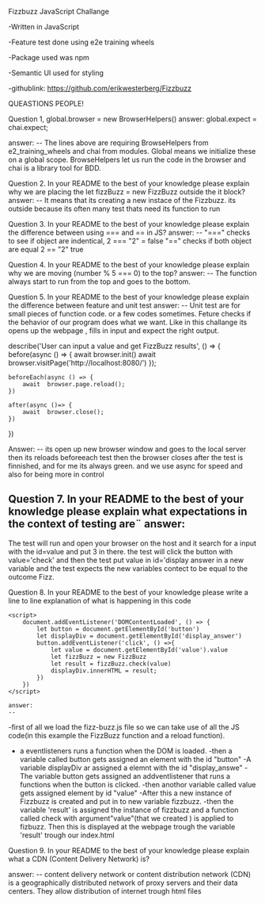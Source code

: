 Fizzbuzz JavaScript Challange

-Written in JavaScript

-Feature test done using e2e training wheels

-Package used was npm

-Semantic UI used for styling

-githublink: https://github.com/erikwesterberg/Fizzbuzz

QUEASTIONS PEOPLE!

Question 1,
global.browser = new BrowserHelpers()
answer:
global.expect = chai.expect;

answer:
-- The lines above are requiring BrowseHelpers from e2_training_wheels and chai from modules. Global means we initialize these on a global scope. BrowseHelpers let us run the code in the browser and chai is a library tool for BDD.


Question 2. In your README to the best of your knowledge please explain why we are placing the let fizzBuzz = new FizzBuzz outside the it block?
answer:
-- It means that its creating a new instace of the Fizzbuzz. its outside because its often many test thats need its function to run


Question 3. In your README to the best of your knowledge please explain the difference between using === and == in JS?
answer:
-- "===" checks to see if object are indentical, 2 === "2" = false
"==" checks if both object are equal
2 == "2" true 


Question 4. In your README to the best of your knowledge please explain why we are moving (number % 5 === 0) to the top?
answer:
-- The function always start to run from the top and goes to the bottom. 


Question 5. In your README to the best of your knowledge please explain the difference between feature and unit test
answer:
-- Unit test are for small pieces of function code. or a few codes sometimes.
Feture checks if the behavior of our program does what we want. Like in this challange its opens up the webpage , fills in input and expect the right output.

describe('User can input a value and get FizzBuzz results', () => {
    before(async () => {
        await  browser.init()
        await  browser.visitPage('http://localhost:8080/')
    });

    beforeEach(async () => {
        await  browser.page.reload();
    })

    after(async ()=> {
        await  browser.close();
    })
})

Answer:
-- its open up new browser window and goes to the local server
then its reloads beforeeach test
then the browser closes after the test is finnished, and for me its always green. 
and we use async for speed and also for being more in control

Question 7. In your README to the best of your knowledge please explain what expectations in the context of testing are¨
answer:
-- 
The test will run and open your browser on the host and it search for a input with the id=value and put 3 in there.
the test will click the button with value='check'
and then the test put value in id='display answer in a new variable and the test expects the new variables contect to be equal to the outcome Fizz.



Question 8. In your README to the best of your knowledge please write a line to line explanation of what is happening in this code

<script src="js/fizzbuzz.js"></script>

    <script>
        document.addEventListener('DOMContentLoaded', () => {
            let button = document.getElementById('button')
            let displayDiv = document.getElementById('display_answer')
            button.addEventListener('click', () =>{
                let value = document.getElementById('value').value
                let fizzBuzz = new FizzBuzz
                let result = fizzBuzz.check(value)
                displayDiv.innerHTML = result;
            })
        })
    </script>

    answer:
    --
-first of all we load the fizz-buzz.js file so we can take use of all the JS code(in this example the FizzBuzz function and a reload function).
- a eventlisteners runs a function when the DOM is loaded.
-then a variable called button gets assigned an element with the id "button"
-A variable displayDiv ar assigned a elemnt with the id "display_answe"
-The variable button gets assigned an addventlistener that runs a functions when the button is clicked. 
-then anothor variable called value gets assigned element by id "value"
-After this a new instance of Fizzbuzz is created and put in to new variable fizzbuzz. 
-then the variable 'result' is assigned the instance of fizzbuzz and a function called check with argument"value"(that we created ) is applied to fizbuzz.
Then this is displayed at the webpage trough the variable 'result' trough our index.html


Question 9. In your README to the best of your knowledge please explain what a CDN (Content Delivery Network) is?

answer:
--  content delivery network or content distribution network (CDN) is a geographically distributed network of proxy servers and their data centers. They allow distribution of internet trough html files

